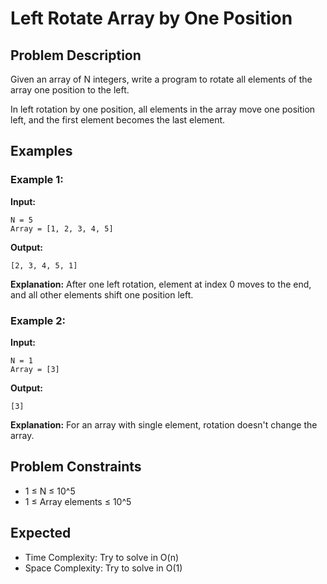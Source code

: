# Left Rotate Array by One Position

## Problem Description
Given an array of N integers, write a program to rotate all elements of the array one position to the left.

In left rotation by one position, all elements in the array move one position left, and the first element becomes the last element.

## Examples

### Example 1:
**Input:**
```
N = 5
Array = [1, 2, 3, 4, 5]
```
**Output:**
```
[2, 3, 4, 5, 1]
```
**Explanation:**
After one left rotation, element at index 0 moves to the end, and all other elements shift one position left.

### Example 2:
**Input:**
```
N = 1
Array = [3]
```
**Output:**
```
[3]
```
**Explanation:**
For an array with single element, rotation doesn't change the array.

## Problem Constraints
- 1 ≤ N ≤ 10^5
- 1 ≤ Array elements ≤ 10^5

## Expected
- Time Complexity: Try to solve in O(n)
- Space Complexity: Try to solve in O(1)